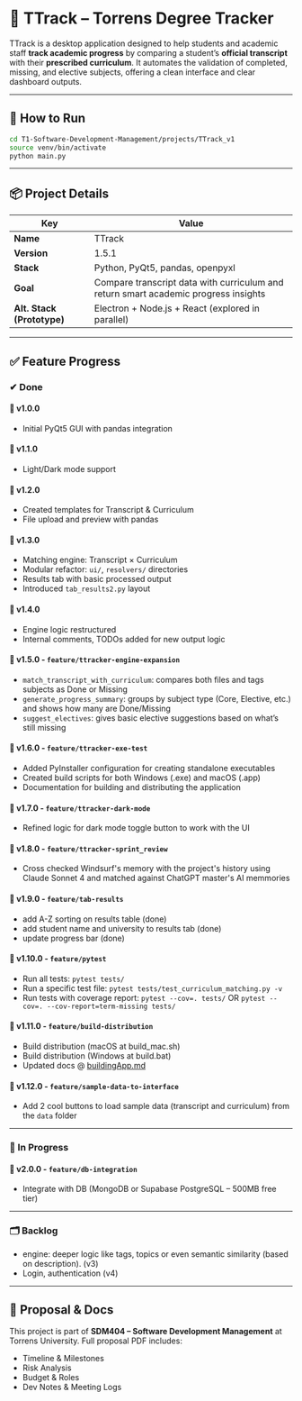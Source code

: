 # 🧠 TTrack – Torrens Degree Tracker

TTrack is a desktop application designed to help students and academic staff **track academic progress** by comparing a student’s **official transcript** with their **prescribed curriculum**. It automates the validation of completed, missing, and elective subjects, offering a clean interface and clear dashboard outputs.

---

## 🚀 How to Run

```bash
cd T1-Software-Development-Management/projects/TTrack_v1
source venv/bin/activate
python main.py
```

---

## 📦 Project Details

| Key       | Value            |
|-----------|------------------|
| **Name**  | TTrack           |
| **Version** | 1.5.1         |
| **Stack** | Python, PyQt5, pandas, openpyxl |
| **Goal**  | Compare transcript data with curriculum and return smart academic progress insights |
| **Alt. Stack (Prototype)** | Electron + Node.js + React (explored in parallel) |

---

## ✅ Feature Progress

### ✔ Done

#### 🔹 v1.0.0
- Initial PyQt5 GUI with pandas integration

#### 🔹 v1.1.0
- Light/Dark mode support

#### 🔹 v1.2.0
- Created templates for Transcript & Curriculum
- File upload and preview with pandas

#### 🔹 v1.3.0
- Matching engine: Transcript × Curriculum
- Modular refactor: `ui/`, `resolvers/` directories
- Results tab with basic processed output
- Introduced `tab_results2.py` layout

#### 🔹 v1.4.0
- Engine logic restructured
- Internal comments, TODOs added for new output logic

#### 🔹 v1.5.0 - `feature/ttracker-engine-expansion`
- `match_transcript_with_curriculum`: compares both files and tags subjects as Done or Missing
- `generate_progress_summary`: groups by subject type (Core, Elective, etc.) and shows how many are Done/Missing
- `suggest_electives`: gives basic elective suggestions based on what’s still missing

#### 🔹 v1.6.0 - `feature/ttracker-exe-test`
- Added PyInstaller configuration for creating standalone executables
- Created build scripts for both Windows (.exe) and macOS (.app)
- Documentation for building and distributing the application

#### 🔹 v1.7.0 - `feature/ttracker-dark-mode`
- Refined logic for dark mode toggle button to work with the UI

#### 🔹 v1.8.0 - `feature/ttracker-sprint_review`
- Cross checked Windsurf's memory with the project's history using Claude Sonnet 4 and matched against ChatGPT master's AI memmories

#### 🔹 v1.9.0 - `feature/tab-results`
- add A-Z sorting on results table (done)
- add student name and university to results tab (done)
- update progress bar (done)

#### 🔹 v1.10.0 - `feature/pytest`
- Run all tests: `pytest tests/`
- Run a specific test file: `pytest tests/test_curriculum_matching.py -v`
- Run tests with coverage report: `pytest --cov=. tests/` OR `pytest --cov=. --cov-report=term-missing tests/`

#### 🔹 v1.11.0 - `feature/build-distribution`
- Build distribution (macOS at build_mac.sh)
- Build distribution (Windows at build.bat)  
- Updated docs @ [buildingApp.md](https://github.com/lfariabr/masters-swe-ai/tree/master/T1-Software-Development-Management/projects/TTrack_v1/docs/buildingApp.md)  

#### 🔹 v1.12.0 - `feature/sample-data-to-interface`
- Add 2 cool buttons to load sample data (transcript and curriculum) from the `data` folder

---

### 🔧 In Progress

#### 🔸 v2.0.0 - `feature/db-integration`
- Integrate with DB (MongoDB or Supabase PostgreSQL – 500MB free tier)

---

### 🗂️ Backlog

- engine: deeper logic like tags, topics or even semantic similarity (based on description). (v3)
- Login, authentication (v4)

---

## 📎 Proposal & Docs
This project is part of **SDM404 – Software Development Management** at Torrens University. Full proposal PDF includes:
- Timeline & Milestones
- Risk Analysis
- Budget & Roles
- Dev Notes & Meeting Logs
